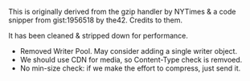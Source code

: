 This is originally derived from the gzip handler by NYTimes & a code snipper from gist:1956518 by the42. Credits to them.

It has been cleaned & stripped down for performance.

* Removed Writer Pool. May consider adding a single writer object.
* We should use CDN for media, so Content-Type check is remvoed.
* No min-size check: if we make the effort to compress, just send it.